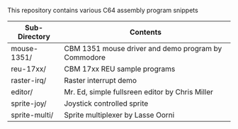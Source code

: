 This repository contains various C64 assembly program snippets

| Sub-Directory | Contents                                            |
|---------------|-----------------------------------------------------|
| mouse-1351/   | CBM 1351 mouse driver and demo program by Commodore |
| reu-17xx/     | CBM 17xx REU sample programs                        |
| raster-irq/   | Raster interrupt demo                               |
| editor/       | Mr. Ed, simple fullsreen editor by Chris Miller     |
| sprite-joy/   | Joystick controlled sprite                          |
| sprite-multi/ | Sprite multiplexer by Lasse Oorni                   |
